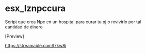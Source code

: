 # esx_lznpccura
Script que crea Npc en un hospital para curar tu pj o revivirlo por tal cantidad de dinero

[Preview]

https://streamable.com/l7kw8i
